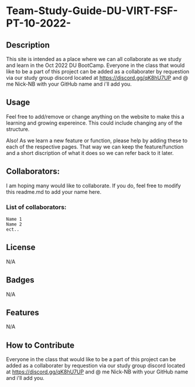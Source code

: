 # Team-Study-Guide-DU-VIRT-FSF-PT-10-2022-

## Description

This site is intended as a place where we can all collaborate as we study and learn in the Oct 2022 DU BootCamp.  Everyone in the class that would like to be a part of this project can be added as a collaborater by requestion via our study group discord located at https://discord.gg/qK8hU7UP and @ me Nick-NB with your GitHub name and i'll add you.  


## Usage

Feel free to add/remove or change anything on the website to make this a learning and growing expereince.  This could include changing any of the structure.  

Also!  As we learn a new feature or function, please help by adding these to each of the respective pages.  That way we can keep the feature/function and a short discription of what it does so we can refer back to it later.  

## Collaborators: 
I am hoping many would like to collaborate.  If you do, feel free to modify this readme.md to add your name here.  

### List of collaborators: 
    Name 1
    Name 2 
    ect.. 


## License
N/A

## Badges

N/A

## Features

N/A 

## How to Contribute

Everyone in the class that would like to be a part of this project can be added as a collaborater by requestion via our study group discord located at https://discord.gg/qK8hU7UP and @ me Nick-NB with your GitHub name and i'll add you.  

